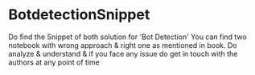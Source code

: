 # BotdetectionSnippet
Do find the Snippet of both solution for 'Bot Detection'
You can find two notebook with wrong approach & right one as mentioned in book.
Do analyze & understand & if you face any issue do get in touch with the authors at any point of time
